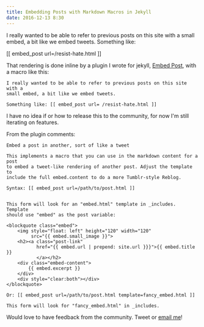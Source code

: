 ```yaml
---
title: Embedding Posts with Markdown Macros in Jekyll
date: 2016-12-13 8:30
---
```

I really wanted to be able to refer to previous posts on this site with a small
embed, a bit like we embed tweets. Something like:

[[ embed_post url=/resist-hate.html ]]


That rendering is done inline by a plugin I wrote for jekyll, [Embed Post][plugin], with a macro like this:

    I really wanted to be able to refer to previous posts on this site with a
    small embed, a bit like we embed tweets.

	Something like: [[ embed_post url= /resist-hate.html ]]


I have no idea if or how to release this to the community, for now I'm still iterating on features.

From the plugin comments:

	Embed a post in another, sort of like a tweet

	This implements a macro that you can use in the markdown content for a post
	to embed a tweet-like rendering of another post. Adjust the template to
	include the full embed.content to do a more Tumblr-style Reblog.

	Syntax: [[ embed_post url=/path/to/post.html ]]


	This form will look for an "embed.html" template in _includes. Template
	should use "embed" as the post variable:

	<blockquote class="embed">
	    <img style="float: left" height="120" width="120"
	         src="{{ embed.small_image }}">
	    <h2><a class="post-link"
	           href="{{ embed.url | prepend: site.url }}}">{{ embed.title }}
	           </a></h2>
	    <div class="embed-content">
	        {{ embed.excerpt }}
	    </div>
	    <div style="clear:both"></div>
	</blockquote>

	Or: [[ embed_post url=/path/to/post.html template=fancy_embed.html ]]

	This form will look for "fancy_embed.html" in _includes.

Would love to have feedback from the community. Tweet or [email me](mailto:steveivy@gmail.com)!

[plugin]: https://gitlab.com/steveivy/steveivy.gitlab.io/blob/master/_plugins/macros.rb


